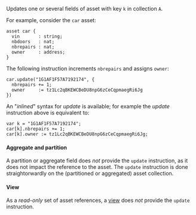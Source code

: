 Updates one or several fields of asset with key `k` in collection `A`.

For example, consider the `car` asset:
```archetype
asset car {
  vin       : string;
  nbdoors   : nat;
  nbrepairs : nat;
  owner     : address;
}
```

The following instruction increments `nbrepairs` and assigns `owner`:
```archetype
car.update("1G1AF1F57A7192174", {
  nbrepairs += 1;
  owner     := tz1Lc2qBKEWCBeDU8npG6zCeCqpmaegRi6Jg
})
```

An "*inlined*" syntax for *update* is available; for example the *update* instruction above is equivalent to:
```archetype
var k = "1G1AF1F57A7192174";
car[k].nbrepairs += 1;
car[k].owner := tz1Lc2qBKEWCBeDU8npG6zCeCqpmaegRi6Jg;
```

#### Aggregate and partition

A partition or aggregate field does *not* provide the `update` instruction, as it does not impact the reference to the asset. The `update` instruction is done straightorwardly on the (partitioned or aggregated) asset collection.

#### View

As a *read-only* set of asset references, a [view](/docs/reference/types#view<A>) does *not* provide the `update` instruction.